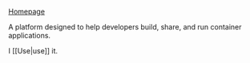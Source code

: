 [Homepage](https://docker.com)

A platform designed to help developers build, share, and run container applications.

I [[Use|use]] it.
